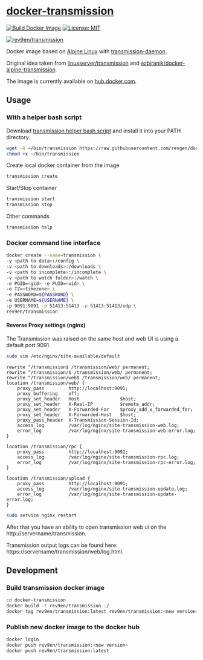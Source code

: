 # [docker-transmission][github-repo]

[![Build Docker Image](https://github.com/revgen/docker/actions/workflows/docker-transmission.yml/badge.svg)](https://github.com/revgen/docker/actions/workflows/docker-transmission.yml)
[![License: MIT](https://img.shields.io/badge/License-MIT-yellow.svg)](https://opensource.org/licenses/MIT)

[![rev9en/transmission](https://dockeri.co/image/rev9en/transmission)](https://hub.docker.com/r/rev9en/transmission)

Docker image based on [Alpine Linux][alpine-site] with [transmission-daemon][transmission-site].

Original idea taken from [linuxserver/transmission](https://hub.docker.com/r/linuxserver/transmission/) and [ezbiranik/docker-alpine-transmission](https://github.com/ezbiranik/docker-alpine-transmission).

The image is currently available on [hub.docker.com][transmission-hub].


## Usage

### With a helper bash script

Download [transmission helper bash script][transmission-helper-script] and install it into your PATH directory.
```bash
wget -O ~/bin/transmission https://raw.githubusercontent.com/revgen/docker-transmission/master/scripts/transmission
chmod +x ~/bin/transmission
```

Create local docker container from the image
```bash
transmission create
```


Start/Stop container
```bash
transmission start
transmission stop
```

Other commands
```bash
transmission help
```


### Docker command line interface

```bash
docker create --name=transmission \
-v <path to data>:/config \
-v <path to downloads>:/downloads \
-v <path to incomplete>:/incomplete \
-v <path to watch folder>:/watch \
-e PGID=<gid> -e PUID=<uid> \
-e TZ=<timezone> \
-e PASSWORD=${PASSWORD} \
-e USERNAME=${USERNAME} \
-p 9091:9091 -p 51413:51413 -p 51413:51413/udp \
rev9en/transmission
```

#### Reverse Proxy settings (nginx)

The Transmission was raised on the same host and web UI is using a default port 9091.

```bash
sudo vim /etc/nginx/site-available/default
```
```nginx
rewrite ^/transmission$ /transmission/web/ permanent;
rewrite ^/transmission/$ /transmission/web/ permanent;
rewrite ^/transmission/web$ /transmission/web/ permanent;
location /transmission/web/ {
    proxy_pass         http://localhost:9091;
    proxy_buffering    off;
    proxy_set_header   Host               $host;
    proxy_set_header   X-Real-IP          $remote_addr;
    proxy_set_header   X-Forwarded-For    $proxy_add_x_forwarded_for;
    proxy_set_header   X-Forwarded-Host   $host;
    proxy_pass_header  X-Transmission-Session-Id;
    access_log         /var/log/nginx/site-transmission-web.log;
    error_log          /var/log/nginx/site-transmission-web-error.log;
}

location /transmission/rpc {
    proxy_pass         http://localhost:9091;
    access_log         /var/log/nginx/site-transmission-rpc.log;
    error_log          /var/log/nginx/site-transmission-rpc-error.log;
}
                       
location /transmission/upload {
    proxy_pass         http://localhost:9091;
    access_log         /var/log/nginx/site-transmission-update.log;
    error_log          /var/log/nginx/site-transmission-update-error.log;
}
```
```bash
sudo service nginx restart 
```

After that you have an ability to open transmission web ui on the http://servername/transmission.

Transmission output logs can be found here: https://servername/transmission/web/log.html.

## Development

### Build transmission docker image
```bash
cd docker-transmission
docker build -t rev9en/transmission ./
docker tag rev9en/transmission:latest rev9en/transmission:<new version>
```

### Publish new docker image to the docker hub
```bash
docker login
docker push rev9en/transmission:<new version>
docker push rev9en/transmission:latest
```


[transmission-helper-script]: https://raw.githubusercontent.com/revgen/docker-transmission/master/scripts/transmission
[transmission-site]: https://transmissionbt.com/
[alpine-site]: https://hub.docker.com/_/alpine/
[transmission-hub]: https://hub.docker.com/r/rev9en/transmission/
[github-repo]: https://github.com/revgen/docker/docker-minidlna/
